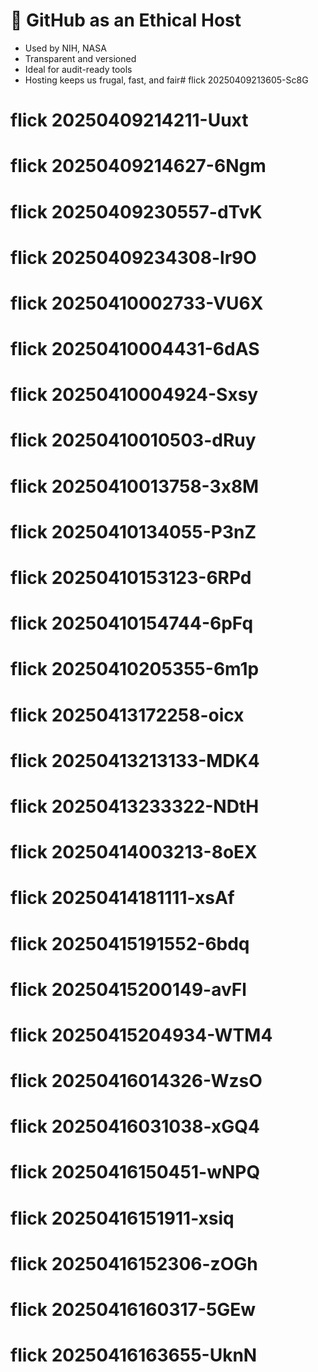 # 🔧 GitHub as an Ethical Host

- Used by NIH, NASA
- Transparent and versioned
- Ideal for audit-ready tools
- Hosting keeps us frugal, fast, and fair# flick 20250409213605-Sc8G
# flick 20250409214211-Uuxt
# flick 20250409214627-6Ngm
# flick 20250409230557-dTvK
# flick 20250409234308-lr9O
# flick 20250410002733-VU6X
# flick 20250410004431-6dAS
# flick 20250410004924-Sxsy
# flick 20250410010503-dRuy
# flick 20250410013758-3x8M
# flick 20250410134055-P3nZ
# flick 20250410153123-6RPd
# flick 20250410154744-6pFq
# flick 20250410205355-6m1p
# flick 20250413172258-oicx
# flick 20250413213133-MDK4
# flick 20250413233322-NDtH
# flick 20250414003213-8oEX
# flick 20250414181111-xsAf
# flick 20250415191552-6bdq
# flick 20250415200149-avFl
# flick 20250415204934-WTM4
# flick 20250416014326-WzsO
# flick 20250416031038-xGQ4
# flick 20250416150451-wNPQ
# flick 20250416151911-xsiq
# flick 20250416152306-zOGh
# flick 20250416160317-5GEw
# flick 20250416163655-UknN
